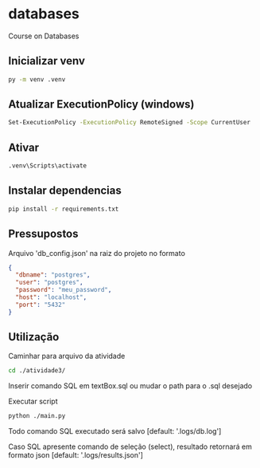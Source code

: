 # databases
Course on Databases

## Inicializar venv
```bash
py -m venv .venv
```

## Atualizar ExecutionPolicy (windows)
```bash
Set-ExecutionPolicy -ExecutionPolicy RemoteSigned -Scope CurrentUser 
```

## Ativar
```bash
.venv\Scripts\activate
```

## Instalar dependencias
```bash
pip install -r requirements.txt
```

## Pressupostos
Arquivo 'db_config.json' na raiz do projeto no formato
```json
{
  "dbname": "postgres",
  "user": "postgres",
  "password": "meu_password",
  "host": "localhost",
  "port": "5432"
}
```

## Utilização
Caminhar para arquivo da atividade
```bash
cd ./atividade3/
```

Inserir comando SQL em textBox.sql ou mudar o path para o .sql desejado

Executar script
```bash
python ./main.py
```

Todo comando SQL executado será salvo [default: '.logs/db.log']

Caso SQL apresente comando de seleção (select), resultado retornará em formato json [default: '.logs/results.json']


